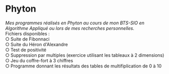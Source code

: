 # Phyton
<em> Mes programmes réalisés en Phyton au cours de mon BTS-SIO en Algorithme Appliqué ou lors de mes recherches personnelles. </em> </br>
Fichiers disponibles : </br>
○ Suite de Fibonnaci </br>
○ Suite du Héron d'Alexandre </br>
○ Test de positivité </br>
○ Suppression par multiples (exercice utilisant les tableaux à 2 dimensions) </br>
○ Jeu du coffre-fort à 3 chiffres </br>
○ Programme donnant les résultats des tables de multifiplication de 0 à 10 </br>
